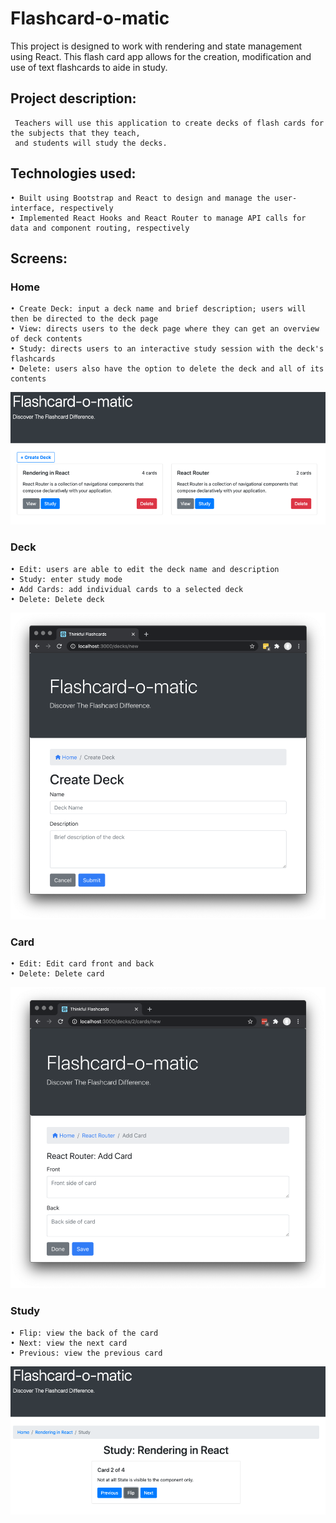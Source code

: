 # Flashcard-o-matic
 
 This project is designed to work with rendering and state management using React.
 This flash card app allows for the creation, modification and use of text flashcards to aide in study.
 
 
## Project description:
 
     Teachers will use this application to create decks of flash cards for the subjects that they teach,
     and students will study the decks.
       
## Technologies used:
 
 	• Built using Bootstrap and React to design and manage the user-interface, respectively
    • Implemented React Hooks and React Router to manage API calls for data and component routing, respectively
	
## Screens:

### Home
	 
	• Create Deck: input a deck name and brief description; users will then be directed to the deck page
 	• View: directs users to the deck page where they can get an overview of deck contents
	• Study: directs users to an interactive study session with the deck's flashcards
	• Delete: users also have the option to delete the deck and all of its contents
	
<img src="images/Home.png">
	
 ### Deck
	
	• Edit: users are able to edit the deck name and description
	• Study: enter study mode
	• Add Cards: add individual cards to a selected deck
	• Delete: Delete deck
	
<img src="images/deck.png">

 ### Card
	
	• Edit: Edit card front and back
	• Delete: Delete card
	
<img src="images/card.png">
	
### Study
	
	• Flip: view the back of the card
	• Next: view the next card
	• Previous: view the previous card
	
<img src="images/Study.png">
	
	
 
